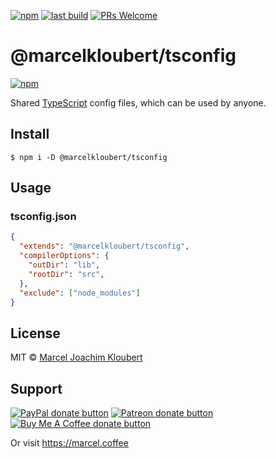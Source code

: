 [![npm](https://img.shields.io/npm/v/@marcelkloubert/tsconfig.svg)](https://www.npmjs.com/package/@marcelkloubert/tsconfig)
[![last build](https://img.shields.io/github/workflow/status/mkloubert/js-strings/Publish)](https://github.com/mkloubert/tsconfig/actions?query=workflow%3APublish)
[![PRs Welcome](https://img.shields.io/badge/PRs-welcome-brightgreen.svg?style=flat-square)](https://github.com/mkloubert/tsconfig/pulls)

# @marcelkloubert/tsconfig

[![npm](https://img.shields.io/npm/v/@marcelkloubert/tsconfig.svg)](https://www.npmjs.com/package/@marcelkloubert/tsconfig)

Shared [TypeScript](https://www.typescriptlang.org/docs/handbook/tsconfig-json.html) config files, which can be used by anyone.

## Install

```
$ npm i -D @marcelkloubert/tsconfig
```

## Usage

### tsconfig.json

```json
{
  "extends": "@marcelkloubert/tsconfig",
  "compilerOptions": {
    "outDir": "lib",
    "rootDir": "src",
  },
  "exclude": ["node_modules"]
}
```

## License

MIT © [Marcel Joachim Kloubert](https://github.com/mkloubert)

## Support

<span class="badge-paypal"><a href="https://paypal.me/MarcelKloubert" title="Donate to this project using PayPal"><img src="https://img.shields.io/badge/paypal-donate-yellow.svg" alt="PayPal donate button" /></a></span>
<span class="badge-patreon"><a href="https://patreon.com/mkloubert" title="Donate to this project using Patreon"><img src="https://img.shields.io/badge/patreon-donate-yellow.svg" alt="Patreon donate button" /></a></span>
<span class="badge-buymeacoffee"><a href="https://buymeacoffee.com/mkloubert" title="Donate to this project using Buy Me A Coffee"><img src="https://img.shields.io/badge/buy%20me%20a%20coffee-donate-yellow.svg" alt="Buy Me A Coffee donate button" /></a></span>

Or visit https://marcel.coffee
